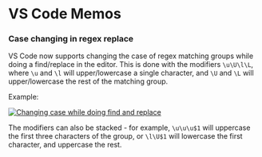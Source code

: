 # VS Code Memos

### Case changing in regex replace

VS Code now supports changing the case of regex matching groups while doing a find/replace in the editor. This is done with the modifiers `\u\U\l\L`, where `\u` and `\l` will upper/lowercase a single character, and `\U` and `\L` will upper/lowercase the rest of the matching group.

Example:

[![Changing case while doing find and replace](https://github.com/microsoft/vscode-docs/raw/vnext/release-notes/images/1_47/case-change-replace.gif)](https://github.com/microsoft/vscode-docs/blob/vnext/release-notes/images/1_47/case-change-replace.gif)

The modifiers can also be stacked - for example, `\u\u\u$1` will uppercase the first three characters of the group, or `\l\U$1` will lowercase the first character, and uppercase the rest.
